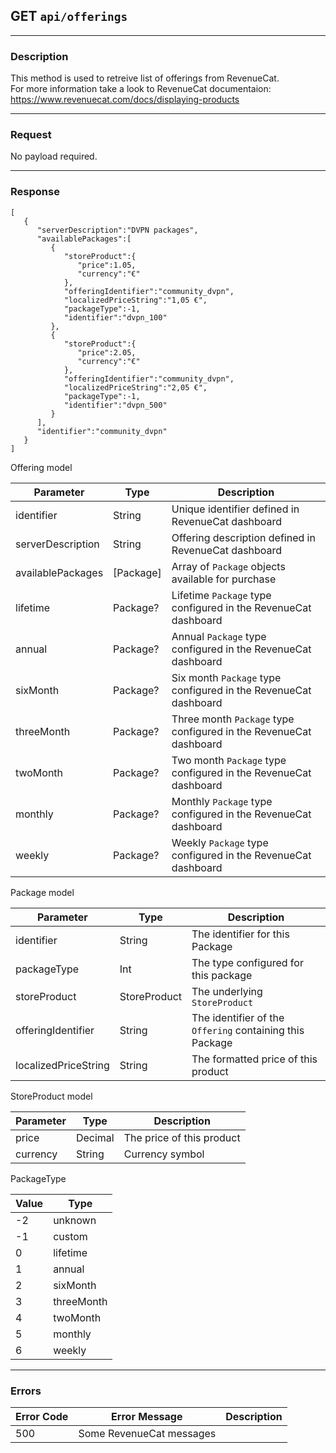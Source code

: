 ## GET `api/offerings`

---

### Description

This method is used to retreive list of offerings from RevenueCat.  
For more information take a look to RevenueCat documentaion: https://www.revenuecat.com/docs/displaying-products

---

### Request

No payload required.

---

### Response

```
[
   {
      "serverDescription":"DVPN packages",
      "availablePackages":[
         {
            "storeProduct":{
               "price":1.05,
               "currency":"€"
            },
            "offeringIdentifier":"community_dvpn",
            "localizedPriceString":"1,05 €",
            "packageType":-1,
            "identifier":"dvpn_100"
         },
         {
            "storeProduct":{
               "price":2.05,
               "currency":"€"
            },
            "offeringIdentifier":"community_dvpn",
            "localizedPriceString":"2,05 €",
            "packageType":-1,
            "identifier":"dvpn_500"
         }
      ],
      "identifier":"community_dvpn"
   }
]
```

Offering model

| Parameter         | Type        | Description                                                           |
|-------------------|-------------|-----------------------------------------------------------------------|
| identifier        | String      |  Unique identifier defined in RevenueCat dashboard                    |
| serverDescription | String      |  Offering description defined in RevenueCat dashboard                 |
| availablePackages | [Package]   |  Array of `Package` objects available for purchase                    |
| lifetime          | Package?    |  Lifetime `Package` type configured in the RevenueCat dashboard       |
| annual            | Package?    |  Annual `Package` type configured in the RevenueCat dashboard         |
| sixMonth          | Package?    |  Six month `Package` type configured in the RevenueCat dashboard      |
| threeMonth        | Package?    |  Three month `Package` type configured in the RevenueCat dashboard    |
| twoMonth          | Package?    |  Two month `Package` type configured in the RevenueCat dashboard      |
| monthly           | Package?    |  Monthly `Package` type configured in the RevenueCat dashboard        |
| weekly            | Package?    |  Weekly `Package` type configured in the RevenueCat dashboard         |

Package model

| Parameter                          | Type         | Description                                                     |
|------------------------------------|--------------|-----------------------------------------------------------------|
| identifier                         | String       |  The identifier for this Package                                |
| packageType                        | Int          |  The type configured for this package                           |
| storeProduct                       | StoreProduct |  The underlying `StoreProduct`                                  |
| offeringIdentifier                 | String       |  The identifier of the `Offering` containing this Package       |
| localizedPriceString               | String       |  The formatted price of this product                            |

StoreProduct model

| Parameter             | Type        | Description                      |
|-----------------------|-------------|----------------------------------|
| price                 | Decimal     |  The price of this product       |
| currency              | String      |  Currency symbol                 |

PackageType

| Value       | Type        |
|-------------|-------------|
| -2          | unknown     |
| -1          | custom      |
| 0           | lifetime    |
| 1           | annual      |
| 2           | sixMonth    |
| 3           | threeMonth  |
| 4           | twoMonth    |
| 5           | monthly     |
| 6           | weekly      |

---

### Errors

| Error Code | Error Message               | Description                                |
|------------|-----------------------------|--------------------------------------------|
| 500        | Some RevenueCat messages    |                                            |
